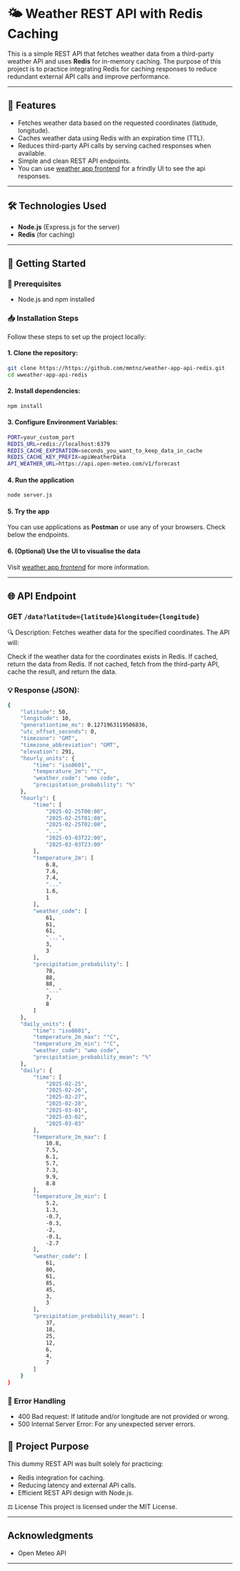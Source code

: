 # 🌤️ Weather REST API with Redis Caching

This is a simple REST API that fetches weather data from a third-party weather API and uses **Redis** for in-memory caching. The purpose of this project is to practice integrating Redis for caching responses to reduce redundant external API calls and improve performance.

---

## 🚀 Features

- Fetches weather data based on the requested coordinates (latitude, longitude).
- Caches weather data using Redis with an expiration time (TTL).
- Reduces third-party API calls by serving cached responses when available.
- Simple and clean REST API endpoints.
- You can use [weather app frontend](https://github.com/mmtnz/weather-app-frontend) for a frindly UI to see the api responses.

---

## 🛠️ Technologies Used

- **Node.js** (Express.js for the server)
- **Redis** (for caching)

---

## 🚀 Getting Started

### 🔧 Prerequisites
- Node.js and npm installed

### 📥 Installation Steps
Follow these steps to set up the project locally:

#### 1. **Clone the repository:**
```bash
git clone https://https://github.com/mmtnz/weather-app-api-redis.git
cd wweather-app-api-redis
```

#### 2. **Install dependencies:**
```bash
npm install
```

#### 3. **Configure Environment Variables:**
```bash
PORT=your_custom_port
REDIS_URL=redis://localhost:6379
REDIS_CACHE_EXPIRATION=seconds_you_want_to_keep_data_in_cache
REDIS_CACHE_KEY_PREFIX=apiWeatherData
API_WEATHER_URL=https://api.open-meteo.com/v1/forecast
```

#### 4️. **Run the application**
```bash
node server.js
```

#### 5. **Try the app**
You can use applications as **Postman** or use any of your browsers. Check below the endpoints.

#### 6. **(Optional) Use the UI to visualise the data**

Visit [weather app frontend](https://github.com/mmtnz/weather-app-frontend) for more information.

---

## 🌐 API Endpoint
### GET `/data?latitude={latitude}&longitude={longitude}`
🔍 Description:
Fetches weather data for the specified coordinates. The API will:

Check if the weather data for the coordinates exists in Redis.
If cached, return the data from Redis.
If not cached, fetch from the third-party API, cache the result, and return the data.

### 💡 Response (JSON):
```bash
{
    "latitude": 50,
    "longitude": 10,
    "generationtime_ms": 0.1271963119506836,
    "utc_offset_seconds": 0,
    "timezone": "GMT",
    "timezone_abbreviation": "GMT",
    "elevation": 291,
    "hourly_units": {
        "time": "iso8601",
        "temperature_2m": "°C",
        "weather_code": "wmo code",
        "precipitation_probability": "%"
    },
    "hourly": {
        "time": [
            "2025-02-25T00:00",
            "2025-02-25T01:00",
            "2025-02-25T02:00",
            "..."
            "2025-03-03T22:00",
            "2025-03-03T23:00"
        ],
        "temperature_2m": [
            6.8,
            7.6,
            7.4,
            "..."
            1.6,
            1
        ],
        "weather_code": [
            61,
            61,
            61,
            "...",
            3,
            3
        ],
        "precipitation_probability": [
            78,
            88,
            88,
            "..."
            7,
            8
        ]
    },
    "daily_units": {
        "time": "iso8601",
        "temperature_2m_max": "°C",
        "temperature_2m_min": "°C",
        "weather_code": "wmo code",
        "precipitation_probability_mean": "%"
    },
    "daily": {
        "time": [
            "2025-02-25",
            "2025-02-26",
            "2025-02-27",
            "2025-02-28",
            "2025-03-01",
            "2025-03-02",
            "2025-03-03"
        ],
        "temperature_2m_max": [
            10.8,
            7.5,
            6.1,
            5.7,
            7.3,
            9.9,
            8.8
        ],
        "temperature_2m_min": [
            5.2,
            1.3,
            -0.7,
            -0.3,
            -2,
            -0.1,
            -2.7
        ],
        "weather_code": [
            61,
            80,
            61,
            85,
            45,
            3,
            3
        ],
        "precipitation_probability_mean": [
            37,
            18,
            25,
            12,
            6,
            4,
            7
        ]
    }
}
```

### 🐛 Error Handling
- 400 Bad request: If latitude and/or longitude are not provided or wrong.
- 500 Internal Server Error: For any unexpected server errors.

## 🎯 Project Purpose
This dummy REST API was built solely for practicing:

- Redis integration for caching.
- Reducing latency and external API calls.
- Efficient REST API design with Node.js.

⚖️ License
This project is licensed under the MIT License.

---

## Acknowledgments

- Open Meteo API

---